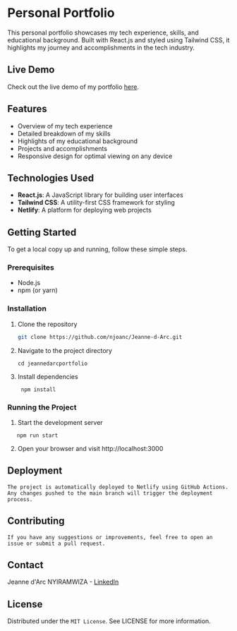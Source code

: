 # Personal Portfolio

This personal portfolio showcases my tech experience, skills, and educational background. Built with React.js and styled using Tailwind CSS, it highlights my journey and accomplishments in the tech industry.

## Live Demo

Check out the live demo of my portfolio [here](https://njeanneadrc.netlify.app/).

## Features

- Overview of my tech experience
- Detailed breakdown of my skills
- Highlights of my educational background
- Projects and accomplishments
- Responsive design for optimal viewing on any device

## Technologies Used

- **React.js**: A JavaScript library for building user interfaces
- **Tailwind CSS**: A utility-first CSS framework for styling
- **Netlify**: A platform for deploying web projects

## Getting Started

To get a local copy up and running, follow these simple steps.

### Prerequisites

- Node.js
- npm (or yarn)

### Installation

1. Clone the repository
   ```sh
   git clone https://github.com/njoanc/Jeanne-d-Arc.git
   ```
2. Navigate to the project directory

   ```
   cd jeannedarcportfolio
   ```

3. Install dependencies
   ```
    npm install
   ```

### Running the Project

1. Start the development server

```
   npm run start
```

2. Open your browser and visit http://localhost:3000

## Deployment

`The project is automatically deployed to Netlify using GitHub Actions. Any changes pushed to the main branch will trigger the deployment process.`

## Contributing

`If you have any suggestions or improvements, feel free to open an issue or submit a pull request.`

## Contact

Jeanne d'Arc NYIRAMWIZA - [LinkedIn](https://www.linkedin.com/in/jeanne-nyiramwiza/)

## License

Distributed under the `MIT License`. See LICENSE for more information.

